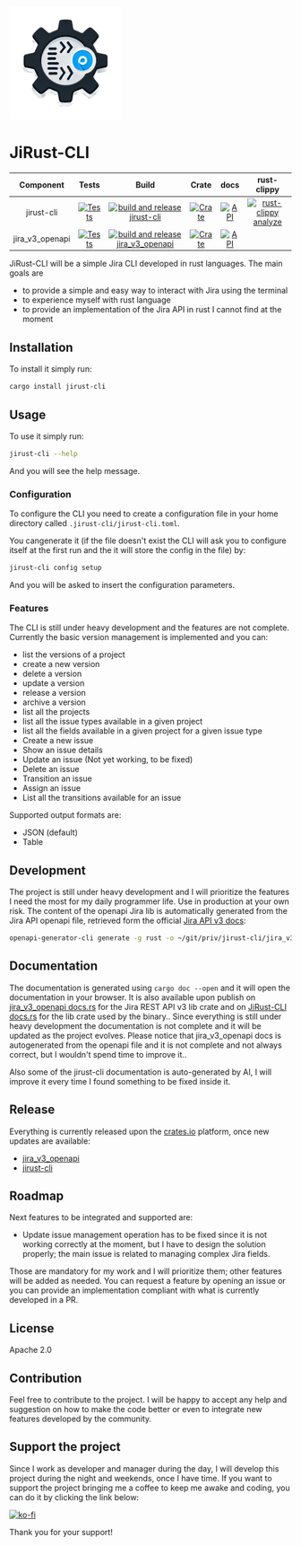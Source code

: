 ![icon](https://github.com/ilpanich/jirust-cli/blob/main/images/jirust-cli.png)

# JiRust-CLI

| Component | Tests | Build | Crate | docs | rust-clippy |
|:---------:|:-----:|:-----:|:-----:|:----:|:-----------:|
| jirust-cli | [![Tests](https://github.com/ilpanich/jirust-cli/actions/workflows/tests.yml/badge.svg)](https://github.com/ilpanich/jirust-cli/actions/workflows/tests.yml) | [![build and release jirust-cli](https://github.com/ilpanich/jirust-cli/actions/workflows/build_jirust_cli.yml/badge.svg)](https://github.com/ilpanich/jirust-cli/actions/workflows/build_jirust_cli.yml) | [![Crate](https://img.shields.io/crates/v/jirust-cli.svg)](https://crates.io/crates/jirust-cli) | [![API](https://docs.rs/jirust-cli/badge.svg)](https://docs.rs/jirust-cli)|[![rust-clippy analyze](https://github.com/ilpanich/jirust-cli/actions/workflows/rust-clippy.yml/badge.svg)](https://github.com/ilpanich/jirust-cli/actions/workflows/rust-clippy.yml)
| jira_v3_openapi | [![Tests](https://github.com/ilpanich/jirust-cli/actions/workflows/tests.yml/badge.svg)](https://github.com/ilpanich/jirust-cli/actions/workflows/tests.yml) | [![build and release jira_v3_openapi](https://github.com/ilpanich/jirust-cli/actions/workflows/build_jira_v3.yml/badge.svg)](https://github.com/ilpanich/jirust-cli/actions/workflows/build_jira_v3.yml) | [![Crate](https://img.shields.io/crates/v/jira_v3_openapi.svg)](https://crates.io/crates/jira_v3_openapi) | [![API](https://docs.rs/jira_v3_openapi/badge.svg)](https://docs.rs/jira_v3_openapi) |

JiRust-CLI will be a simple Jira CLI developed in rust languages.
The main goals are
* to provide a simple and easy way to interact with Jira using the terminal
* to experience myself with rust language
* to provide an implementation of the Jira API in rust I cannot find at the moment

## Installation
To install it simply run:

```bash
cargo install jirust-cli
```

## Usage
To use it simply run:
```bash
jirust-cli --help
```

And you will see the help message.

### Configuration
To configure the CLI you need to create a configuration file in your home directory called `.jirust-cli/jirust-cli.toml`.

You cangenerate it (if the file doesn't exist the CLI will ask you to configure itself at the first run and the it will store the config in the file) by:

```bash
jirust-cli config setup
```

And you will be asked to insert the configuration parameters.

### Features
The CLI is still under heavy development and the features are not complete.
Currently the basic version management is implemented and you can:
* list the versions of a project
* create a new version
* delete a version
* update a version
* release a version
* archive a version
* list all the projects
* list all the issue types available in a given project
* list all the fields available in a given project for a given issue type
* Create a new issue
* Show an issue details
* Update an issue (Not yet working, to be fixed)
* Delete an issue
* Transition an issue
* Assign an issue
* List all the transitions available for an issue

Supported output formats are:
* JSON (default)
* Table


## Development
The project is still under heavy development and I will prioritize the features I need the most for my daily programmer life.
Use in production at your own risk.
The content of the openapi Jira lib is automatically generated from the Jira API openapi file, retrieved form the official [Jira API v3 docs](https://developer.atlassian.com/cloud/jira/platform/rest/v3/):

```bash
openapi-generator-cli generate -g rust -o ~/git/priv/jirust-cli/jira_v3_openapi -i jira-v3-openapi-spec/swagger.v3.json --additional-properties=bestFitInt=true,preferUnsignedInt=true,supportMiddleware=true
```

## Documentation
The documentation is generated using `cargo doc --open` and it will open the documentation in your browser.
It is also available upon publish on [jira_v3_openapi docs.rs](https://docs.rs/jira_v3_openapi) for the Jira REST API v3 lib crate and on [JiRust-CLI docs.rs](https://docs.rs/jirust-cli) for the lib crate used by the binary..
Since everything is still under heavy development the documentation is not complete and it will be updated as the project evolves.
Please notice that jira_v3_openapi docs is autogenerated from the openapi file and it is not complete and not always correct, but I wouldn't spend time to improve it..

Also some of the jirust-cli documentation is auto-generated by AI, I will improve it every time I found something to be fixed inside it.

## Release
Everything is currently released upon the [crates.io](https://crates.io) platform, once new updates are available:
* [jira_v3_openapi](https://crates.io/crates/jira_v3_openapi)
* [jirust-cli](https://crates.io/crates/jirust-cli)

## Roadmap
Next features to be integrated and supported are:
* Update issue management operation has to be fixed since it is not working correctly at the moment, but I have to design the solution properly; the main issue is related to managing complex Jira fields.

Those are mandatory for my work and I will prioritize them; other features will be added as needed.
You can request a feature by opening an issue or you can provide an implementation compliant with what is currently developed in a PR.

## License
Apache 2.0

## Contribution
Feel free to contribute to the project. I will be happy to accept any help and suggestion on how to make the code better or even to integrate new features developed by the community.


## Support the project
Since I work as developer and manager during the day, I will develop this project during the night and weekends, once I have time.
If you want to support the project bringing me a coffee to keep me awake and coding, you can do it by clicking the link below:

[![ko-fi](https://ko-fi.com/img/githubbutton_sm.svg)](https://ko-fi.com/ilpanich)

Thank you for your support!
